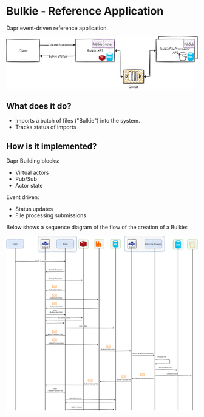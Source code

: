 # Bulkie - Reference Application

Dapr event-driven reference application.

![High level](docs/images/bulkie.png)


## What does it do?
* Imports a batch of files ("Bulkie") into the system.
* Tracks status of imports

## How is it implemented?

Dapr Building blocks: 
* Virtual actors
* Pub/Sub
* Actor state

Event driven:
* Status updates
* File processing submissions


Below shows a sequence diagram of the flow of the creation of a Bulkie:

![Sequence diagram](docs/images/bulkie-seq.png)
